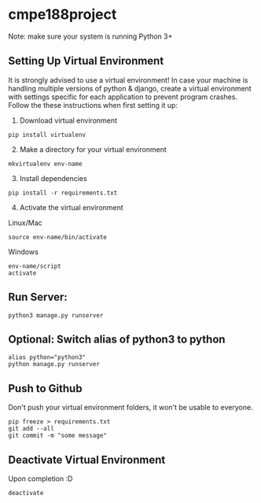 # cmpe188project
Note: make sure your system is running Python 3+ 

## Setting Up Virtual Environment 
It is strongly advised to use a virtual environment! In case your machine is handling multiple versions of python & django, create a virtual environment with settings specific for each application to prevent program crashes. Follow the these instructions when first setting it up: 

 1. Download virtual environment
 ```
pip install virtualenv
```
2.  Make a directory for your virtual environment 
```
mkvirtualenv env-name
```
3.  Install dependencies 
```
pip install -r requirements.txt 
```
4. Activate the virtual environment

Linux/Mac
```
source env-name/bin/activate
```
Windows
```
env-name/script
activate
```

## Run Server: 
```
python3 manage.py runserver  
```

## Optional: Switch alias of python3 to python 
```
alias python="python3"
python manage.py runserver
```

## Push to Github
Don't push your virtual environment folders, it won't be usable to everyone. 
```
pip freeze > requirements.txt
git add --all
git commit -m "some message"
```

## Deactivate Virtual Environment 
Upon completion :D 
```
deactivate 
```

